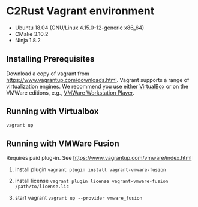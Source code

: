# C2Rust Vagrant environment
- Ubuntu 18.04 (GNU/Linux 4.15.0-12-generic x86_64)
- CMake 3.10.2
- Ninja 1.8.2

## Installing Prerequisites

Download a copy of vagrant from https://www.vagrantup.com/downloads.html. Vagrant supports a range of virtualization engines. We recommend you use either [VirtualBox](https://www.virtualbox.org/wiki/Downloads) or on the VMWare editions, e.g., [VMWare Workstation Player](https://www.vmware.com/products/workstation-player/workstation-player-evaluation.html).

## Running with Virtualbox
`vagrant up`

## Running with VMWare Fusion
Requires paid plug-in. See https://www.vagrantup.com/vmware/index.html

1. install plugin
`vagrant plugin install vagrant-vmware-fusion` 

2. install license
`vagrant plugin license vagrant-vmware-fusion /path/to/license.lic`

3. start vagrant
`vagrant up --provider vmware_fusion`
